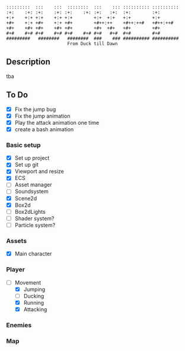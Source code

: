 ```
:::::::::  :::    :::  ::::::::  :::    ::: :::::::::: ::::::::::
:+:    :+: :+:    :+: :+:    :+: :+:   :+:  :+:        :+:       
+:+    +:+ +:+    +:+ +:+        +:+  +:+   +:+        +:+       
+#+    +:+ +#+    +:+ +#+        +#++:++    +#++:++#   +#++:++#  
+#+    +#+ +#+    +#+ +#+        +#+  +#+   +#+        +#+       
#+#    #+# #+#    #+# #+#    #+# #+#   #+#  #+#        #+#       
#########   ########   ########  ###    ### ########## ##########
                       From Duck till Dawn
```

## Description

tba

## To Do

- [x] Fix the jump bug
- [x] Fix the jump animation
- [x] Play the attack animation one time
- [x] create a bash animation

### Basic setup

- [x] Set up project
- [x] Set up git
- [x] Viewport and resize
- [x] ECS
- [ ] Asset manager
- [ ] Soundsystem
- [x] Scene2d
- [x] Box2d
- [ ] Box2dLights
- [ ] Shader system?
- [ ] Particle system?

### Assets

- [x] Main character

### Player

- [ ] Movement
    - [x] Jumping
    - [ ] Ducking
    - [x] Running
    - [x] Attacking

### Enemies

### Map




